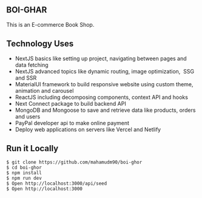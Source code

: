 ## BOI-GHAR 

This is an E-commerce Book Shop. 

## Technology Uses
 - NextJS basics like setting up project, navigating between pages and data fetching
 - NextJS advanced topics like dynamic routing, image optimization,  SSG and SSR
 - MaterialUI framework to build responsive website using custom theme, animation and carousel
 - ReactJS including decomposing components, context API and hooks
 - Next Connect package to build backend API
 - MongoDB and Mongoose to save and retrieve data like products, orders and users
 - PayPal developer api to make online payment
 - Deploy web applications on servers like Vercel and Netlify

## Run it Locally
```
$ git clone https://github.com/mahamudm90/boi-ghor
$ cd boi-ghor
$ npm install
$ npm run dev
$ Open http://localhost:3000/api/seed
$ Open http://localhost:3000
```
